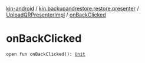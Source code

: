 [kin-android](../../index.md) / [kin.backupandrestore.restore.presenter](../index.md) / [UploadQRPresenterImpl](index.md) / [onBackClicked](./on-back-clicked.md)

# onBackClicked

`open fun onBackClicked(): `[`Unit`](https://kotlinlang.org/api/latest/jvm/stdlib/kotlin/-unit/index.html)